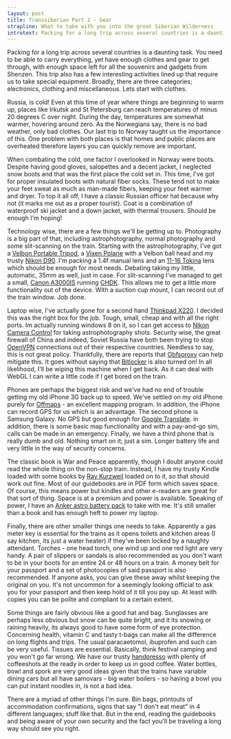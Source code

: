 ```yaml
---
layout: post
title: Transsiberian Part 2 - Gear
strapline: What to take with you into the great Siberian Wilderness
introtext: Packing for a long trip across several countries is a daunting task. You need to be able to carry everything, yet have enough clothes and gear to get through, with enough space left for all the souvenirs and gadgets from Shenzen. This trip also has a few interesting activities lined up that require us to take special equipment. Broadly, there are three categories; electronics, clothing and miscellaneous. Lets start with clothes.
---
```


Packing for a long trip across several countries is a daunting task. You need to be able to carry everything, yet have enough clothes and gear to get through, with enough space left for all the souvenirs and gadgets from Shenzen. This trip also has a few interesting activities lined up that require us to take special equipment. Broadly, there are three categories; electronics, clothing and miscellaneous. Lets start with clothes.

Russia, is cold! Even at this time of year where things are beginning to warm up, places like Irkutsk and St Petersburg can reach temperatures of minus 20 degrees C over night. During the day, temperatures are somewhat warmer, hovering around zero. As the Norwegians say, there is no bad weather, only bad clothes. Our last trip to Norway taught us the importance of this. One problem with both places is that homes and public places are overheated therefore layers you can quickly remove are important. 

When combating the cold, one factor I overlooked in Norway were boots. Despite having good gloves, salopettes and a decent jacket, I neglected snow boots and that was the first place the cold set in. This time, I've got for proper insulated boots with natural fiber socks. These tend not to make your feet sweat as much as man-made fibers, keeping your feet warmer and dryer. To top it all off, I have a classic Russian officer hat because why not (it marks me out as a proper tourist). Coat is a combination of waterproof ski jacket and a down jacket, with thermal trousers. Should be enough I'm hoping!

Technology wise, there are a few things we'll be getting up to. Photography is a big part of that, including astrophotography, normal photography and some slit-scanning on the train. Starting with the astrophotography, I've got a [Velbon Portable Tripod](http://www.velbon.biz/product/ut.html), a [Vixen Polarie](http://www.vixenoptics.com/mounts/polarie.html) with a Velbon ball head and my trusty [Nikon D90](http://www.dpreview.com/reviews/nikond90/). I'm packing a 1.4f manual lens and an [11-16 Tokina](http://www.kenrockwell.com/tokina/11-16mm.htm) lens which should be enough for most needs. Debating taking my little, automatic, 35mm  as well, just in case. For slit-scanning I've managed to get a small, [Canon A3000IS](http://www.cnet.com/products/canon-powershot-a3000-is/) running [CHDK](http://chdk.wikia.com). This allows me to get a little more functionality out of the device. With a suction cup mount, I can record out of the train window. Job done.

Laptop wise, I've actually gone for a second hand [Thinkpad X220](http://www.engadget.com/2011/03/18/lenovo-thinkpad-x220-review/). I decided this was the right box for the job. Tough, small, cheap and with all the right ports. Im actually running windows 8 on it, so I can get access to [Nikon Camera Control](http://www.nikonusa.com/en/Nikon-Products/Product/Imaging-Software/25366/Camera-Control-Pro-2.html) for taking astrophotography shots. Security wise, the great firewall of China and indeed, Soviet Russia have both been trying to stop [OpenVPN](http://www.openvpn.org) connections out of their respective countries. Needless to say, this is not great policy. Thankfully, there are reports that [Obfsproxy](https://www.torproject.org/projects/obfsproxy.html.en) can help mitigate this. It goes without saying that [Bitlocker](http://windows.microsoft.com/en-US/windows7/products/features/bitlocker) is also turned on! In all likelihood, I'll be wiping this machine when I get back. As it can deal with WebGL I can write a little code if I get bored on the train.

Phones are perhaps the biggest risk and we've had no end of trouble getting my old iPhone 3G back up to speed. We've settled on my old iPhone purely for [Offmaps](https://itunes.apple.com/us/app/offmaps-2-offline-maps-for/id403232367?mt=8) - an excellent mapping program. In addition, the iPhone can record GPS for us which is an advantage. The second phone is Samsung Galaxy. No GPS but good enough for [Google Translate](https://translate.google.com). in addition, there is some basic map functionality and with a pay-and-go sim, calls can be made in an emergency. Finally, we have a third phone that is really dumb and old. Nothing smart on it; just a sim. Longer battery life and very little in the way of security concerns.

The classic book is War and Peace apparently, though I doubt anyone could read the whole thing on the non-stop train. Instead, I have my trusty Kindle loaded with some books by [Ray Kurzweil](https://en.wikipedia.org/wiki/Ray_Kurzweil) loaded on to it, so that should work out fine. Most of our guidebooks are in PDF form which saves space. Of course, this means power but kindles and other e-readers are great for that sort of thing. Space is at a premium and power is available. Speaking of power, I have an [Anker astro battery pack](http://www.ianker.com/product/79AN20L-SA) to take with me. It's still smaller than a book and has enough heft to power my laptop.

Finally, there are other smaller things one needs to take. Apparently a gas meter key is essential for the trains as it opens toilets and kitchen areas (I say kitchen, its just a water heater) if they've been locked by a naughty attendant. Torches - one head torch, one wind up and one red light are very handy. A pair of slippers or sandals is also recommended as you don't want to be in your boots for an entire 24 or 48 hours on a train. A money belt for your passport and a set of photocopies of said passport is also recommended. If anyone asks, you can give these away whilst keeping the original on you. It's not uncommon for a seemingly looking official to ask you for your passport and then keep hold of it till you pay up. At least with copies you can be polite and compliant to a certain extent. 

Some things are fairly obvious like a good hat and bag. Sunglasses are perhaps less obvious but snow can be quite bright, and it its snowing or raining heavily, its always good to have some form of eye protection. Concerning health, vitamin C and tasty t-bags can make all the difference on long flights and trips. The usual paracaetomol, ibuprofen and such can be very useful. Tissues are essential. Basically, think festival camping and you won't go far wrong. We have our trusty [handpresso](http://www.handpresso.com) with plenty of coffeeshots at the ready in order to keep us in good coffee. Water bottles, bowl and spork are very good ideas given that the trains have variable dining cars but all have samovars - big water boilers - so having a bowl you can put instant noodles in, is not a bad idea. 

There are a myriad of other things I'm sure. Bin bags, printouts of accommodation confirmations, signs that say "I don't eat meat" in 4 different languages; stuff like that. But in the end, reading the guidebooks and being aware of your own security and the fact you'll be traveling a long way should see you right.